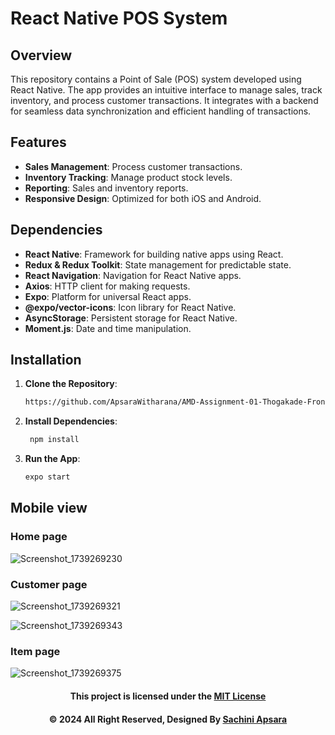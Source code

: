 # React Native POS System

## Overview

This repository contains a Point of Sale (POS) system developed using React Native. The app provides an intuitive interface to manage sales, track inventory, and process customer transactions. It integrates with a backend for seamless data synchronization and efficient handling of transactions.

## Features

- **Sales Management**: Process customer transactions.
- **Inventory Tracking**: Manage product stock levels.
- **Reporting**: Sales and inventory reports.
- **Responsive Design**: Optimized for both iOS and Android.

## Dependencies

- **React Native**: Framework for building native apps using React.
- **Redux & Redux Toolkit**: State management for predictable state.
- **React Navigation**: Navigation for React Native apps.
- **Axios**: HTTP client for making requests.
- **Expo**: Platform for universal React apps.
- **@expo/vector-icons**: Icon library for React Native.
- **AsyncStorage**: Persistent storage for React Native.
- **Moment.js**: Date and time manipulation.

## Installation

1. **Clone the Repository**:

   ```bash
   https://github.com/ApsaraWitharana/AMD-Assignment-01-Thogakade-Frontend.git
2. **Install Dependencies**:
   ```bash
    npm install
4. **Run the App**:
    ```bash
    expo start
## Mobile view

### Home page
![Screenshot_1739269230](https://github.com/user-attachments/assets/1f62123b-2536-4e6f-bb09-070b26ee5d3d)

### Customer page
![Screenshot_1739269321](https://github.com/user-attachments/assets/4fea8484-e123-4a08-a383-6ee02deb522b)

![Screenshot_1739269343](https://github.com/user-attachments/assets/aa96c170-15b1-45f7-9821-459177287907)

### Item page
![Screenshot_1739269375](https://github.com/user-attachments/assets/eaa4e0fd-5f3f-4a5b-a02b-4d2d2227cf48)


<div align="center">

#### This project is licensed under the [MIT License](LICENSE)

#### © 2024 All Right Reserved, Designed By [Sachini Apsara](https://github.com/ApsaraWitharana)

</div>  
   
  
